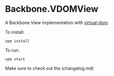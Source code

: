 Backbone.VDOMView
=================

A Backbone.View implementation with [virtual-dom](https://github.com/Matt-Esch/virtual-dom).

To install:
```
npm install
```

To run:
```
npm start
```

Make sure to check out the (changelog.md)
